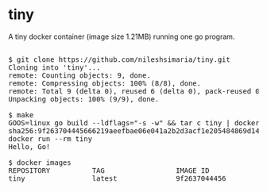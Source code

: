 # tiny

A tiny docker container (image size 1.21MB) running one go program.

<pre>

$ git clone https://github.com/nileshsimaria/tiny.git
Cloning into 'tiny'...
remote: Counting objects: 9, done.
remote: Compressing objects: 100% (8/8), done.
remote: Total 9 (delta 0), reused 6 (delta 0), pack-reused 0
Unpacking objects: 100% (9/9), done.

$ make
GOOS=linux go build --ldflags="-s -w" && tar c tiny | docker import - -c 'ENTRYPOINT ["/tiny"]' tiny:latest
sha256:9f263704445666219aeefbae06e041a2b2d3acf1e205484869d14f9fa0973762
docker run --rm tiny
Hello, Go!

$ docker images
REPOSITORY          TAG                 IMAGE ID            CREATED             SIZE
tiny                latest              9f2637044456        7 seconds ago       1.21MB

</pre>  
